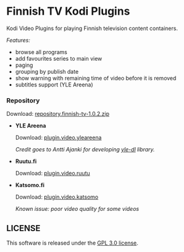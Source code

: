 Finnish TV Kodi Plugins
===============

Kodi Video Plugins for playing Finnish television content containers.

*Features:*
- browse all programs
- add favourites series to main view
- paging
- grouping by publish date
- show warning with remaining time of video before it is removed
- subtitles support (YLE Areena)

### Repository
Download: [repository.finnish-tv-1.0.2.zip](https://raw.githubusercontent.com/szymex/xbmc-finnish-tv/master/repo/repository.finnish-tv/repository.finnish-tv-1.0.2.zip)

* **YLE Areena**
  
  Download: [plugin.video.yleareena](https://github.com/szymex/xbmc-finnish-tv/tree/master/repo/plugin.video.yleareena)

  *Credit goes to Antti Ajanki for developing [yle-dl](https://github.com/aajanki/yle-dl) library.*

* **Ruutu.fi**
  
  Download: [plugin.video.ruutu](https://github.com/szymex/xbmc-finnish-tv/tree/master/repo/plugin.video.ruutu)

* **Katsomo.fi**
  
  Download: [plugin.video.katsomo](https://github.com/szymex/xbmc-finnish-tv/tree/master/repo/plugin.video.katsomo)
  
  *Known issue: poor video quality for some videos*


## LICENSE
This software is released under the [GPL 3.0 license](http://www.gnu.org/licenses/gpl-3.0.html).

